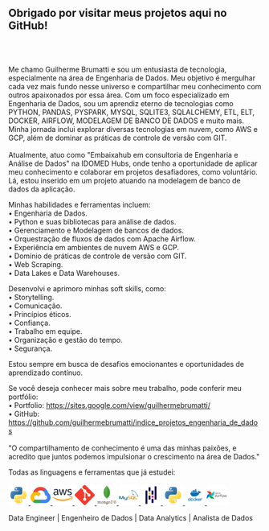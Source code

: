 <span><b><h2>Obrigado por visitar meus projetos aqui no GitHub!</h2></b></span><br><br>

<span>Me chamo Guilherme Brumatti e sou um entusiasta de tecnologia, especialmente na área de Engenharia de Dados. Meu objetivo é mergulhar cada vez mais fundo nesse universo e compartilhar meu conhecimento com outros apaixonados por essa área.
Com um foco especializado em Engenharia de Dados, sou um aprendiz eterno de tecnologias como PYTHON, PANDAS, PYSPARK, MYSQL, SQLITE3, SQLALCHEMY, ETL, ELT, DOCKER, AIRFLOW, MODELAGEM DE BANCO DE DADOS e muito mais. Minha jornada inclui explorar diversas tecnologias em nuvem, como AWS e GCP, além de dominar as práticas de controle de versão com GIT.<br><br>
Atualmente, atuo como "Embaixahub em consultoria de Engenharia e Análise de Dados" na IDOMED Hubs, onde tenho a oportunidade de aplicar meu conhecimento e colaborar em projetos desafiadores, como voluntário. Lá, estou inserido em um projeto atuando na modelagem de banco de dados da aplicação.</span><br>

Minhas habilidades e ferramentas incluem:<br>
• Engenharia de Dados.<br>
• Python e suas bibliotecas para análise de dados.<br>
• Gerenciamento e Modelagem de bancos de dados.<br>
• Orquestração de fluxos de dados com Apache Airflow.<br>
• Experiência em ambientes de nuvem AWS e GCP.<br>
• Domínio de práticas de controle de versão com GIT.<br>
• Web Scraping.<br>
• Data Lakes e Data Warehouses.<br>

Desenvolvi e aprimoro minhas soft skills, como:<br>
• Storytelling.<br>
• Comunicação.<br>
• Princípios éticos.<br>
• Confiança.<br>
• Trabalho em equipe.<br>
• Organização e gestão do tempo.<br>
• Segurança.<br>

Estou sempre em busca de desafios emocionantes e oportunidades de aprendizado contínuo.<br>

Se você deseja conhecer mais sobre meu trabalho, pode conferir meu portfólio:<br>
• Portfolio: https://sites.google.com/view/guilhermebrumatti/<br>
• GitHub: https://github.com/guilhermebrumatti/indice_projetos_engenharia_de_dados<br><br>
"O compartilhamento de conhecimento é uma das minhas paixões, e acredito que juntos podemos impulsionar o crescimento na área de Dados."

Todas as linguagens e ferramentas que já estudei:<br><br>
<a href="https://www.python.org" rel="nofollow">
  <img src="https://raw.githubusercontent.com/devicons/devicon/master/icons/python/python-original.svg" alt="python" width="40" height="40" style="max-width: 100%;">
</a>
<a href="https://cloud.google.com/">
  <img src="https://github.com/guilhermebrumatti/guilhermebrumatti/blob/main/logos/gcp.svg" alt="python" width="40" height="40" style="max-width: 100%;">
</a>
<a href="https://aws.amazon.com/pt/">
  <img src="https://github.com/guilhermebrumatti/guilhermebrumatti/blob/main/logos/aws.png" alt="python" width="40" height="40" style="max-width: 100%;">
</a>
<a href="https://git-scm.com/">
  <img src="https://github.com/guilhermebrumatti/guilhermebrumatti/blob/main/logos/git.svg" alt="python" width="40" height="40" style="max-width: 100%;">
</a>
<a href="https://www.mongodb.com/">
  <img src="https://github.com/guilhermebrumatti/guilhermebrumatti/blob/main/logos/mongodb.svg" alt="python" width="40" height="40" style="max-width: 100%;">
</a>
<a href="https://www.mysql.com/">
  <img src="https://github.com/guilhermebrumatti/guilhermebrumatti/blob/main/logos/mysql.svg" alt="python" width="40" height="40" style="max-width: 100%;">
</a>
<a href="https://pandas.pydata.org/">
  <img src="https://github.com/guilhermebrumatti/guilhermebrumatti/blob/main/logos/pandas.svg" alt="python" width="40" height="40" style="max-width: 100%;">
</a>
<a href="https://spark.apache.org">
  <img src="https://github.com/guilhermebrumatti/guilhermebrumatti/blob/main/logos/python-original.svg" alt="python" width="40" height="40" style="max-width: 100%;">
</a>
<a href="https://www.docker.com/">
  <img src="https://github.com/guilhermebrumatti/guilhermebrumatti/blob/main/logos/docker.png" alt="python" width="40" height="40" style="max-width: 100%;">
</a>
<a href="https://airflow.apache.org/">
  <img src="https://github.com/guilhermebrumatti/guilhermebrumatti/blob/main/logos/AirflowLogo.png" alt="python" width="40" height="40" style="max-width: 100%;">
</a>

Data Engineer | Engenheiro de Dados | Data Analytics | Analista de Dados

